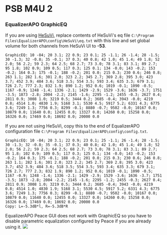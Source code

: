 # PSB M4U 2
### EqualizerAPO GraphicEQ
If you are using [HeSuVi](https://sourceforge.net/projects/hesuvi/), replace contents of HeSuVi's eq file `C:\Program Files\EqualizerAPO\config\HeSuVi\eq.txt` with this line and set global volume for both channels from HeSuVi UI to **-53**.
```
GraphicEQ: 10 -84; 20 3.1; 22 0.9; 23 0.1; 25 -1.1; 26 -1.4; 28 -1.5; 30 -1.3; 32 -0.8; 35 -0.1; 37 0.3; 40 0.8; 42 1.0; 45 1.4; 49 1.8; 52 2.0; 56 2.2; 59 2.3; 64 2.5; 68 2.7; 73 3.0; 78 3.1; 83 3.1; 89 2.7; 95 1.8; 102 0.9; 109 0.5; 117 0.3; 125 0.1; 134 -0.0; 143 -0.2; 153 -0.2; 164 0.3; 175 -0.1; 188 -0.2; 201 0.0; 215 0.3; 230 0.6; 246 0.8; 263 1.1; 282 1.6; 301 2.0; 323 2.2; 345 2.7; 369 2.8; 395 3.0; 423 3.7; 452 3.9; 484 3.6; 518 3.5; 554 3.5; 593 3.4; 635 3.3; 679 3.1; 726 2.7; 777 2.3; 832 1.9; 890 1.2; 952 0.6; 1019 -0.1; 1090 -0.5; 1167 -0.9; 1248 -1.4; 1336 -2.1; 1429 -2.9; 1529 -3.6; 1636 -3.7; 1751 -3.5; 1873 -2.8; 2004 -2.2; 2145 -1.6; 2295 -1.2; 2455 -0.3; 2627 0.4; 2811 0.9; 3008 1.0; 3219 0.5; 3444 0.2; 3685 -0.4; 3943 -0.0; 4219 0.8; 4514 1.0; 4830 1.9; 5168 3.1; 5530 4.5; 5917 5.2; 6331 4.3; 6775 3.6; 7249 1.3; 7756 0.3; 8299 -0.1; 8880 -0.7; 9502 -0.0; 10167 0.0; 10879 0.0; 11640 0.0; 12455 0.0; 13327 0.0; 14260 0.0; 15258 0.0; 16326 0.0; 17469 0.0; 18692 0.0; 20000 0.0
```
If you are not using HeSuVi, copy this to the end of EqualizerAPO configuration file `C:\Program Files\EqualizerAPO\config\config.txt`.
```
GraphicEQ: 10 -84; 20 3.1; 22 0.9; 23 0.1; 25 -1.1; 26 -1.4; 28 -1.5; 30 -1.3; 32 -0.8; 35 -0.1; 37 0.3; 40 0.8; 42 1.0; 45 1.4; 49 1.8; 52 2.0; 56 2.2; 59 2.3; 64 2.5; 68 2.7; 73 3.0; 78 3.1; 83 3.1; 89 2.7; 95 1.8; 102 0.9; 109 0.5; 117 0.3; 125 0.1; 134 -0.0; 143 -0.2; 153 -0.2; 164 0.3; 175 -0.1; 188 -0.2; 201 0.0; 215 0.3; 230 0.6; 246 0.8; 263 1.1; 282 1.6; 301 2.0; 323 2.2; 345 2.7; 369 2.8; 395 3.0; 423 3.7; 452 3.9; 484 3.6; 518 3.5; 554 3.5; 593 3.4; 635 3.3; 679 3.1; 726 2.7; 777 2.3; 832 1.9; 890 1.2; 952 0.6; 1019 -0.1; 1090 -0.5; 1167 -0.9; 1248 -1.4; 1336 -2.1; 1429 -2.9; 1529 -3.6; 1636 -3.7; 1751 -3.5; 1873 -2.8; 2004 -2.2; 2145 -1.6; 2295 -1.2; 2455 -0.3; 2627 0.4; 2811 0.9; 3008 1.0; 3219 0.5; 3444 0.2; 3685 -0.4; 3943 -0.0; 4219 0.8; 4514 1.0; 4830 1.9; 5168 3.1; 5530 4.5; 5917 5.2; 6331 4.3; 6775 3.6; 7249 1.3; 7756 0.3; 8299 -0.1; 8880 -0.7; 9502 -0.0; 10167 0.0; 10879 0.0; 11640 0.0; 12455 0.0; 13327 0.0; 14260 0.0; 15258 0.0; 16326 0.0; 17469 0.0; 18692 0.0; 20000 0.0
Copy: L=-5.3dB*l, R=-5.3dB*R
```
EqualizerAPO Peace GUI does not work with GraphicEQ so you have to disable parametric equalization configured by Peace if you are already using it.
![](https://raw.githubusercontent.com/jaakkopasanen/AutoEq/master/results/SBAF-Serious/innerfidelity/onear/PSB%20M4U%202/PSB%20M4U%202.png)

